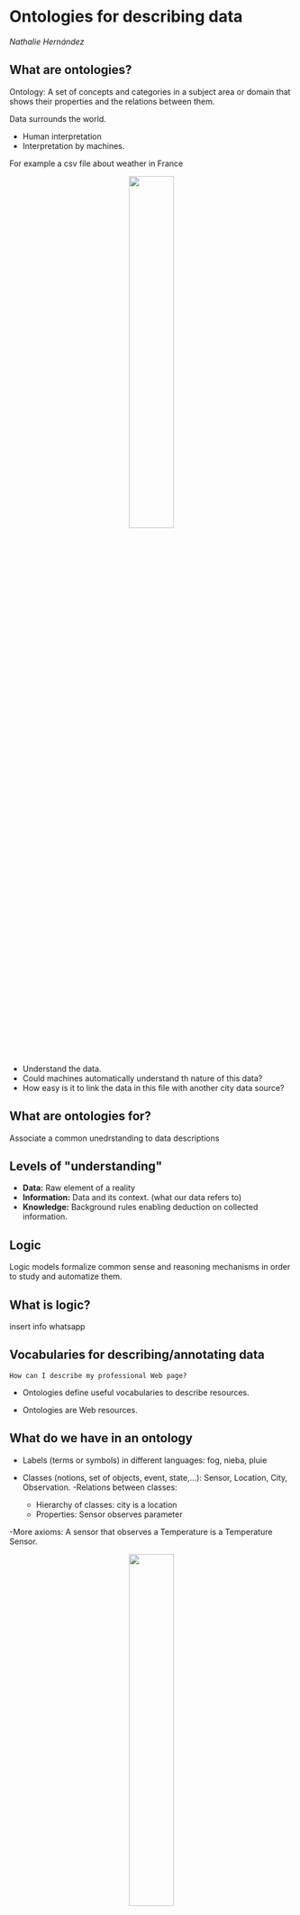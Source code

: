 # Ontologies for describing data
_Nathalie Hernández_

## **What are ontologies?**
Ontology: A set of concepts and categories in a subject area or domain that shows their properties and the relations between them.

Data surrounds the world. 

- Human interpretation
- Interpretation by machines.

For example a csv file about weather in France
<p align="center">
        <img width="40%" src="https://raw.githubusercontent.com/saracarolina12/IA_School/master/MUFRAMEX/Ontologies/imgs/weatherCSV.png"> </img>
</p>

- Understand the data.
- Could machines automatically understand th nature of this data?
- How easy is it to link the data in this file with another city data source?


## **What are ontologies for?**
Associate a common unedrstanding to data descriptions


## **Levels of "understanding"**

- __Data:__ Raw element of a reality
- __Information:__ Data and its context. (what our data refers to)
- __Knowledge:__ Background rules enabling deduction on collected information.

## **Logic**

Logic models formalize common sense and reasoning mechanisms in order to study and automatize them.

## **What is logic?**

insert info whatsapp

##  **Vocabularies for describing/annotating data**
    How can I describe my professional Web page?
- Ontologies define useful vocabularies to describe resources.

- Ontologies are Web resources.


## **What do we have in an ontology**
- Labels (terms or symbols) in different languages: fog, nieba, pluie
- Classes (notions, set of objects, event, state,...): Sensor, Location, City, Observation.
-Relations between classes:
    
    - Hierarchy of classes: city is a location
    - Properties: Sensor observes parameter

-More axioms: A sensor that observes a Temperature is a Temperature Sensor.


<p align="center">
    <img width="40%" src="https://raw.githubusercontent.com/saracarolina12/IA_School/master/MUFRAMEX/Ontologies/imgs/SWT.png"> </img>
</p>

